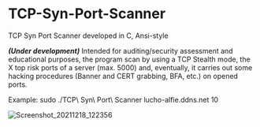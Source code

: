 # TCP-Syn-Port-Scanner
TCP Syn Port Scanner developed in C, Ansi-style

***(Under development)*** Intended for auditing/security assessment and educational purposes, the program scan by using a TCP Stealth mode, the X top risk ports of a server (max. 5000) and, eventually, it carries out some hacking procedures (Banner and CERT grabbing, BFA, etc.) on opened ports. 

Example: sudo ./TCP\ Syn\ Port\ Scanner lucho-alfie.ddns.net 10

![Screenshot_20211218_122356](https://user-images.githubusercontent.com/40904281/146646367-5252baff-bc86-47f0-b700-1aa069a85dca.png)

